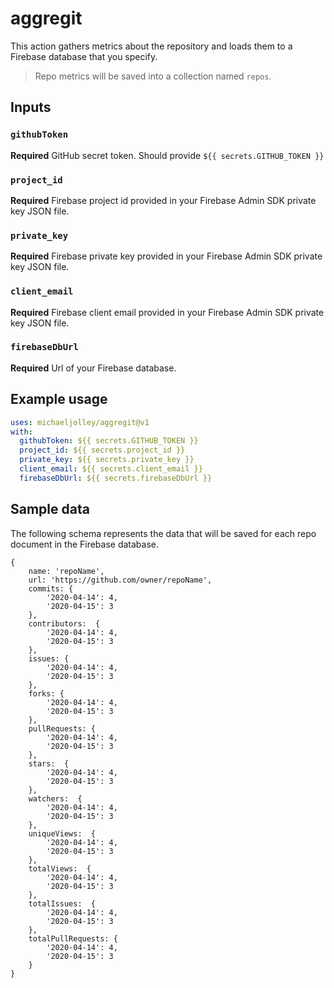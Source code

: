 # aggregit

This action gathers metrics about the repository and loads them to a Firebase database that you specify.

> Repo metrics will be saved into a collection named `repos`.

## Inputs

### `githubToken`

**Required** GitHub secret token. Should provide `${{ secrets.GITHUB_TOKEN }}`

### `project_id`

**Required** Firebase project id provided in your Firebase Admin SDK private key JSON file.

### `private_key`

**Required** Firebase private key provided in your Firebase Admin SDK private key JSON file.

### `client_email`

**Required** Firebase client email provided in your Firebase Admin SDK private key JSON file.

### `firebaseDbUrl`

**Required** Url of your Firebase database.

## Example usage

```yaml
uses: michaeljolley/aggregit@v1
with:
  githubToken: ${{ secrets.GITHUB_TOKEN }}
  project_id: ${{ secrets.project_id }}
  private_key: ${{ secrets.private_key }}
  client_email: ${{ secrets.client_email }}
  firebaseDbUrl: ${{ secrets.firebaseDbUrl }}
```

## Sample data

The following schema represents the data that will be saved for each repo document in the Firebase database.

```JS
{
    name: 'repoName',
    url: 'https://github.com/owner/repoName',
    commits: {
        '2020-04-14': 4,
        '2020-04-15': 3
    },
    contributors:  {
        '2020-04-14': 4,
        '2020-04-15': 3
    },
    issues: {
        '2020-04-14': 4,
        '2020-04-15': 3
    },
    forks: {
        '2020-04-14': 4,
        '2020-04-15': 3
    },
    pullRequests: {
        '2020-04-14': 4,
        '2020-04-15': 3
    },
    stars:  {
        '2020-04-14': 4,
        '2020-04-15': 3
    },
    watchers:  {
        '2020-04-14': 4,
        '2020-04-15': 3
    },
    uniqueViews:  {
        '2020-04-14': 4,
        '2020-04-15': 3
    },
    totalViews:  {
        '2020-04-14': 4,
        '2020-04-15': 3
    },
    totalIssues:  {
        '2020-04-14': 4,
        '2020-04-15': 3
    },
    totalPullRequests: {
        '2020-04-14': 4,
        '2020-04-15': 3
    }
}
```